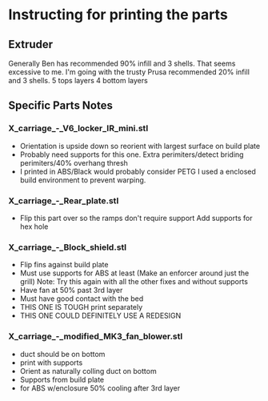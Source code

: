 # Instructing for printing the parts

## Extruder
Generally Ben has recommended 90% infill and 3 shells.  That seems excessive to me.  I'm going with the trusty Prusa recommended 20% infill and 3 shells.  5 tops layers 4 bottom layers

## Specific Parts Notes
### X_carriage_-_V6_locker_IR_mini.stl
* Orientation is upside down so reorient with largest surface on build plate
* Probably need supports for this one.
  Extra perimiters/detect briding perimiters/40% overhang thresh
* I printed in ABS/Black would probably consider PETG
  I used a enclosed build environment to prevent warping.

### X_carriage_-_Rear_plate.stl
* Flip this part over so the ramps don't require support
  Add supports for hex hole

### X_carriage_-_Block_shield.stl
* Flip fins against build plate
* Must use supports for ABS at least (Make an enforcer around just the grill)
  Note: Try this again with all the other fixes and without supports
* Have fan at 50% past 3rd layer
* Must have good contact with the bed
* THIS ONE IS TOUGH print separately 
* THIS ONE COULD DEFINITELY USE A REDESIGN

### X_carriage_-_modified_MK3_fan_blower.stl
* duct should be on bottom
* print with supports
* Orient as naturally colling duct on bottom
* Supports from build plate
* for ABS w/enclosure 50% cooling after 3rd layer

